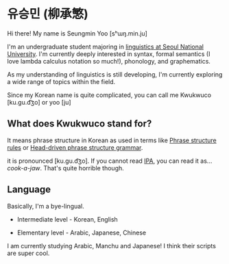 # 유승민 (柳承慜)
Hi there! My name is Seungmin Yoo [sʰɯŋ.min.ju]

I'm an undergraduate student majoring in [linguistics at Seoul National University](https://linguist.snu.ac.kr/en/). I'm currently deeply interested in syntax, formal semantics (I love lambda calculus notation so much!), phonology, and graphematics. 

As my understanding of linguistics is still developing, I'm currently exploring a wide range of topics within the field. 

Since my Korean name is quite complicated, you can call me Kwukwuco [ku.gu.d͡ʒo] or yoo [ju]

## What does Kwukwuco stand for?
It means phrase structure in Korean as used in terms like [Phrase structure rules](https://en.wikipedia.org/wiki/Phrase_structure_rules) or [Head-driven phrase structure grammar](https://en.wikipedia.org/wiki/Head-driven_phrase_structure_grammar). 

it is pronounced [ku.gu.d͡ʒo]. If you cannot read [IPA](https://en.wikipedia.org/wiki/International_Phonetic_Alphabet), you can read it as... *cook-a-jaw*. That's quite horrible though.

## Language
Basically, I'm a bye-lingual.

- Intermediate level - Korean, English

- Elementary level - Arabic, Japanese, Chinese

I am currently studying Arabic, Manchu and Japanese! I think their scripts are super cool.
